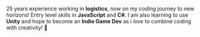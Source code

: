 25 years experience working in __logistics__, now on my *coding* journey to new horizons!
Entry level skills in __JavaScript__ and __C#__. I am also learning to use __Unity__ and hope to become an __Indie Game Dev__ as i *love* to combine coding with creativity! 🙂
